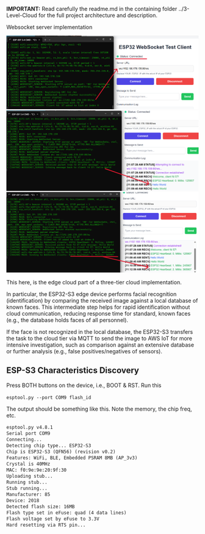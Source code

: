 **IMPORTANT:** Read carefully the readme.md in the containing folder ../3-Level-Cloud for the full project architecture and description.

Websocket server implementation 

<img src="pics/websocket_cl1.png" alt="websocket clinet 1" width="650">

<img src="pics/websocket_cl2.png" alt="websocket clinet 1" width="650">

<img src="pics/websocket_heartbeat.png" alt="websocket heartbeat" width="650">

This here, is the edge cloud part of a three-tier cloud implementation.

In particular, the ESP32-S3 edge device performs facial recognition (identification) by comparing the received image against a local database of known faces. This intermediate step helps for rapid identification without cloud communication, reducing response time for standard, known faces (e.g., the database holds faces of all personnel).

If the face is not recognized in the local database, the ESP32-S3 transfers the task to the cloud tier via MQTT to send the image to AWS IoT for more intensive investigation, such as comparison against an extensive database or further analysis (e.g., false positives/negatives of sensors).

## ESP-S3 Characteristics Discovery

Press BOTH buttons on the device, i.e., BOOT & RST. Run this

`esptool.py --port COM9 flash_id`

The output should be something like this. Note the memory, the chip freq, etc. 
```
esptool.py v4.8.1
Serial port COM9
Connecting...
Detecting chip type... ESP32-S3
Chip is ESP32-S3 (QFN56) (revision v0.2)
Features: WiFi, BLE, Embedded PSRAM 8MB (AP_3v3)
Crystal is 40MHz
MAC: f0:9e:9e:20:9f:30
Uploading stub...
Running stub...
Stub running...
Manufacturer: 85
Device: 2018
Detected flash size: 16MB
Flash type set in eFuse: quad (4 data lines)
Flash voltage set by eFuse to 3.3V
Hard resetting via RTS pin...
```

